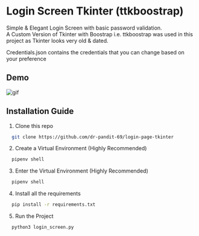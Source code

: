 
# Login Screen Tkinter (ttkboostrap)

Simple & Elegant Login Screen with basic password validation.  
A Custom Version of Tkinter with Boostrap i.e. ttkboostrap was used in this project as Tkinter looks very old & dated.

Credentials.json contains the credentials that you can change based on your preference




## Demo

![gif](https://media.giphy.com/media/v1.Y2lkPTc5MGI3NjExZzh5bDVjOTY1dDAyYnB1a3NzMHNmZHhxeGx0Nm9lMXlvNXpxampiMyZlcD12MV9pbnRlcm5hbF9naWZfYnlfaWQmY3Q9Zw/9vvis62lkocv6YTQ5j/giphy.gif)



## Installation Guide

1) Clone this repo

```bash
  git clone https://github.com/dr-pandit-69/login-page-tkinter
```

2) Create a Virtual Environment (Highly Recommended)
```bash
  pipenv shell
```

3) Enter the Virtual Environment (Highly Recommended)
```bash
  pipenv shell
```

4) Install all the requirements

```bash
  pip install -r requirements.txt
```

5) Run the Project

```bash
  python3 login_screen.py
```

